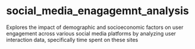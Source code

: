 # social_media_enagagemnt_analysis
 Explores the impact of demographic and socioeconomic factors on user engagement  across various social media platforms by analyzing user interaction data, specifically time spent  on these sites
